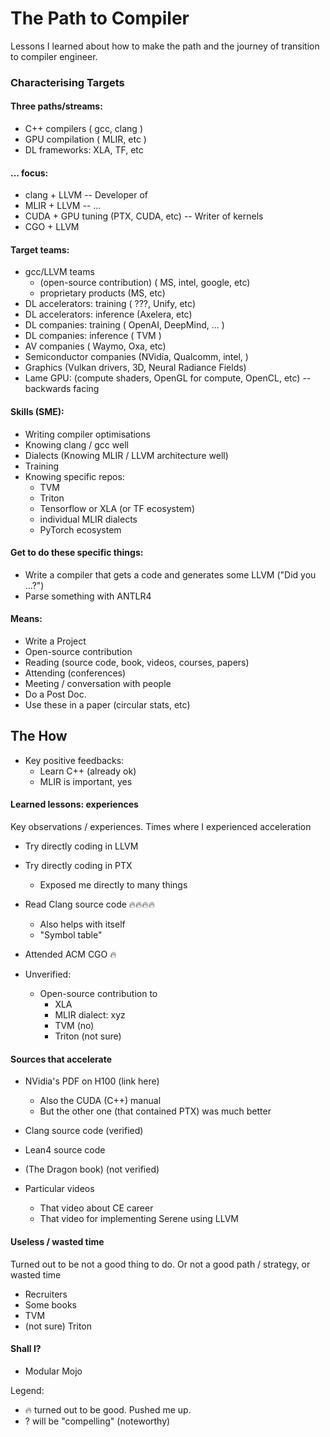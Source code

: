# The Path to Compiler


Lessons I learned about how to make the path and the journey of transition to compiler engineer.

### Characterising Targets
#### Three paths/streams:
* C++ compilers ( gcc, clang )
* GPU compilation ( MLIR, etc )
* DL frameworks: XLA, TF, etc

#### ... focus:
* clang + LLVM -- Developer of 
* MLIR + LLVM -- ...
* CUDA + GPU tuning (PTX, CUDA, etc) -- Writer of kernels
* CGO + LLVM

#### Target teams:
* gcc/LLVM teams
   * (open-source contribution) ( MS, intel, google, etc)
   * proprietary products (MS, etc)
* DL accelerators: training ( ???, Unify, etc)
* DL accelerators: inference (Axelera, etc)
* DL companies: training ( OpenAI, DeepMind, ... )
* DL companies: inference ( TVM )
* AV companies ( Waymo, Oxa, etc)
* Semiconductor companies (NVidia, Qualcomm, intel, )
* Graphics (Vulkan drivers, 3D, Neural Radiance Fields)
* Lame GPU: (compute shaders, OpenGL for compute, OpenCL, etc) -- backwards facing

#### Skills (SME):
* Writing compiler optimisations
* Knowing clang / gcc well
* Dialects (Knowing MLIR / LLVM architecture well)
* Training
* Knowing specific repos:
   * TVM
   * Triton
   * Tensorflow or XLA (or TF ecosystem)
   * individual MLIR dialects
   * PyTorch ecosystem

#### Get to do these specific things:
* Write a compiler that gets a code and generates some LLVM ("Did you ...?")
* Parse something with ANTLR4

#### Means:
* Write a Project
* Open-source contribution
* Reading (source code, book, videos, courses, papers)
* Attending (conferences)
* Meeting / conversation with people
* Do a Post Doc.
* Use these in a paper (circular stats, etc)

## The How

* Key positive feedbacks:
   * Learn C++ (already ok)
   * MLIR is important, yes

#### Learned lessons: experiences
Key observations / experiences.
Times where I experienced acceleration

* Try directly coding in LLVM

* Try directly coding in PTX
   * Exposed me directly to many things

* Read Clang source code 🔥🔥🔥🔥
   * Also helps with itself
   * "Symbol table"

* Attended ACM CGO 🔥

* Unverified:
   * Open-source contribution to
      * XLA
      * MLIR dialect: xyz
      * TVM (no)
      * Triton (not sure)

#### Sources that accelerate
* NVidia's PDF on H100 (link here)
    * Also the CUDA (C++) manual
    * But the other one (that contained PTX) was much better

* Clang source code (verified)

* Lean4 source code

* (The Dragon book) (not verified)

* Particular videos
   * That video about CE career
   * That video for implementing Serene using LLVM

#### Useless / wasted time
Turned out to be not a good thing to do. Or not a good path / strategy, or wasted time

* Recruiters
* Some books
* TVM
* (not sure) Triton

#### Shall I?
* Modular Mojo


Legend:
* 🔥 turned out to be good. Pushed me up.
* ? will be "compelling" (noteworthy)
